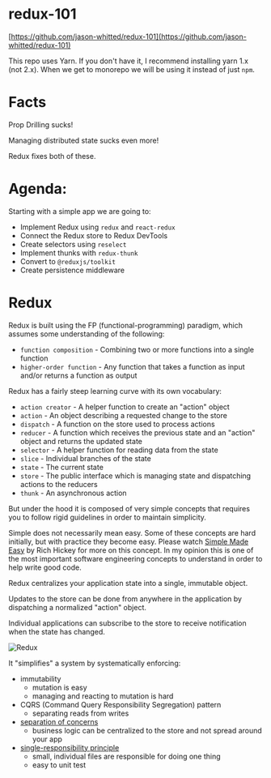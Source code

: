 # redux-101
[https://github.com/jason-whitted/redux-101](https://github.com/jason-whitted/redux-101)

This repo uses Yarn.  If you don't have it, I recommend installing yarn 1.x (not 2.x).  When we get to monorepo we will be using it instead of just `npm`.

# Facts
Prop Drilling sucks!

Managing distributed state sucks even more!

Redux fixes both of these.

# Agenda:
Starting with a simple app we are going to:
- Implement Redux using `redux` and `react-redux`
- Connect the Redux store to Redux DevTools
- Create selectors using `reselect`
- Implement thunks with `redux-thunk`
- Convert to `@reduxjs/toolkit`
- Create persistence middleware

# Redux
Redux is built using the FP (functional-programming) paradigm, which assumes some understanding of the following:
- `function composition` - Combining two or more functions into a single function
- `higher-order function` - Any function that takes a function as input and/or returns a function as output

Redux has a fairly steep learning curve with its own vocabulary:
  - `action creator` - A helper function to create an "action" object
  - `action` - An object describing a requested change to the store
  - `dispatch` - A function on the store used to process actions
  - `reducer` - A function which receives the previous state and an "action" object and returns the updated state
  - `selector` - A helper function for reading data from the state
  - `slice` - Individual branches of the state
  - `state` - The current state
  - `store` - The public interface which is managing state and dispatching actions to the reducers
  - `thunk` - An asynchronous action

But under the hood it is composed of very simple concepts that requires you to follow rigid guidelines in order to maintain simplicity.

Simple does not necessarily mean easy.  Some of these concepts are hard initially, but with practice they become easy. Please watch [Simple Made Easy](https://www.infoq.com/presentations/Simple-Made-Easy/) by Rich Hickey for more on this concept. In my opinion this is one of the most important software engineering concepts to understand in order to help write good code.

Redux centralizes your application state into a single, immutable object.

Updates to the store can be done from anywhere in the application by dispatching a normalized "action" object.

Individual applications can subscribe to the store to receive notification when the state has changed.

![Redux](https://redux.js.org/assets/images/ReduxDataFlowDiagram-49fa8c3968371d9ef6f2a1486bd40a26.gif)

It "simplifies" a system by systematically enforcing:
- immutability
  - mutation is easy
  - managing and reacting to mutation is hard
- CQRS (Command Query Responsibility Segregation) pattern
  - separating reads from writes
- [separation of concerns](https://en.wikipedia.org/wiki/Separation_of_concerns)
  - business logic can be centralized to the store and not spread around your app
- [single-responsibility principle](https://en.wikipedia.org/wiki/Single-responsibility_principle)
  - small, individual files are responsible for doing one thing
  - easy to unit test
